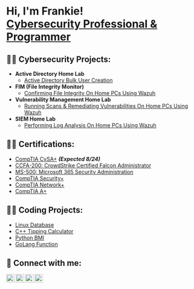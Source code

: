 <h1>Hi, I'm Frankie! <br/><a href="https://www.linkedin.com/in/frankie-m-6464abc/">Cybersecurity Professional & Programmer</a></h1>

<h2>👨‍💻 Cybersecurity Projects:</h2>

- <b>Active Directory Home Lab</b>
  - [Active Directory Bulk User Creation](https://github.com/Fam-FM/LABURL)
- <b>FIM (File Integrity Monitor)</b>
  - [Confirming File Integrity On Home PCs Using Wazuh](https://github.com/Fam-FM/LABURL)
- <b>Vulnerability Management Home Lab</b>
  - [Running Scans & Remediating Vulnerabilities On Home PCs Using Wazuh](https://github.com/Fam-FM/LABURL)
- <b>SIEM Home Lab</b>
  - [Performing Log Analysis On Home PCs Using Wazuh](https://github.com/Fam-FM/LABURL)

<h2>👨‍💻 Certifications:</h2>

- [CompTIA CySA+](https://github.com/Fam-FM/LABURL) <b><i>(Expected 8/24)</b></i>
- [CCFA-200: CrowdStrike Certified Falcon Administrator](https://github.com/Fam-FM/LABURL)
- [MS-500: Microsoft 365 Security Administration](https://github.com/Fam-FM/LABURL)
- [CompTIA Security+](https://github.com/Fam-FM/LABURL)
- [CompTIA Network+](https://github.com/Fam-FM/LABURL)
- [CompTIA A+](https://github.com/Fam-FM/LABURL)

<h2>👨‍💻 Coding Projects:</h2>

- [Linux Database](https://github.com/Fam-FM/LABURL)
- [C++ Tipping Calculator](https://github.com/Fam-FM/LABURL)
- [Python BMI](https://github.com/Fam-FM/LABURL)
- [GoLang Function](https://github.com/Fam-FM/LABURL)

<h2> 🤳 Connect with me:</h2>

[<img align="left" alt="JoshMadakor | YouTube" width="22px" src="https://cdn.jsdelivr.net/npm/simple-icons@v3/icons/youtube.svg" />][youtube]
[<img align="left" alt="JoshMadakor | Twitter" width="22px" src="https://cdn.jsdelivr.net/npm/simple-icons@v3/icons/twitter.svg" />][twitter]
[<img align="left" alt="JoshMadakor | LinkedIn" width="22px" src="https://cdn.jsdelivr.net/npm/simple-icons@v3/icons/linkedin.svg" />][linkedin]
[<img align="left" alt="JoshMadakor | Instagram" width="22px" src="https://cdn.jsdelivr.net/npm/simple-icons@v3/icons/instagram.svg" />][instagram]

[twitter]: https://twitter.com/FAMware_FM
[youtube]: https://www.youtube.com/channel/UC8kULyKT7q8RjpSCrt6sh_w
[instagram]: https://www.instagram.com/frankieamal
[linkedin]: https://www.linkedin.com/in/frankie-m-6464abc/

<!--
**Fam-FM/Fam-FM** is a ✨ _special_ ✨ repository because its `README.md` (this file) appears on your GitHub profile.

Here are some ideas to get you started:

- 🔭 I’m currently working on ...
- 🌱 I’m currently learning ...
- 👯 I’m looking to collaborate on ...
- 🤔 I’m looking for help with ...
- 💬 Ask me about ...
- 📫 How to reach me: ...
- 😄 Pronouns: ...
- ⚡ Fun fact: ...
-->
